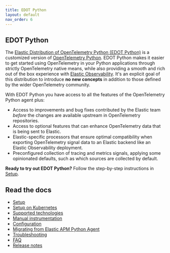 ```yaml
---
title: EDOT Python
layout: default
nav_order: 6
---
```


## EDOT Python

The [Elastic Distribution of OpenTelemetry Python (EDOT Python)](https://github.com/elastic/elastic-otel-python) is a customized version of [OpenTelemetry Python](https://opentelemetry.io/docs/languages/python).
EDOT Python makes it easier to get started using OpenTelemetry in your Python applications through strictly OpenTelemetry native means, while also providing a smooth and rich out of the box experience with [Elastic Observability](https://www.elastic.co/observability). It's an explicit goal of this distribution to introduce **no new concepts** in addition to those defined by the wider OpenTelemetry community.

With EDOT Python you have access to all the features of the OpenTelemetry Python agent plus:

* Access to improvements and bug fixes contributed by the Elastic team _before_ the changes are available upstream in OpenTelemetry repositories.
* Access to optional features that can enhance OpenTelemetry data that is being sent to Elastic.
* Elastic-specific processors that ensure optimal compatibility when exporting OpenTelemetry signal data to an Elastic backend like an Elastic Observability deployment.
* Preconfigured collection of tracing and metrics signals, applying some opinionated defaults, such as which sources are collected by default.

**Ready to try out EDOT Python?** Follow the step-by-step instructions in [Setup](./setup/index).

## Read the docs

* [Setup](./setup/index)
* [Setup on Kubernetes](./setup/k8s)
* [Supported technologies](./supported-techologies)
* [Manual instrumentation](./setup/manual-instrumentation)
* [Configuration](./configuration)
* [Migrating from Elastic APM Python Agent](./migration)
* [Troubleshooting](./troubleshooting)
* [FAQ](./faq)
* [Release notes](./release)
